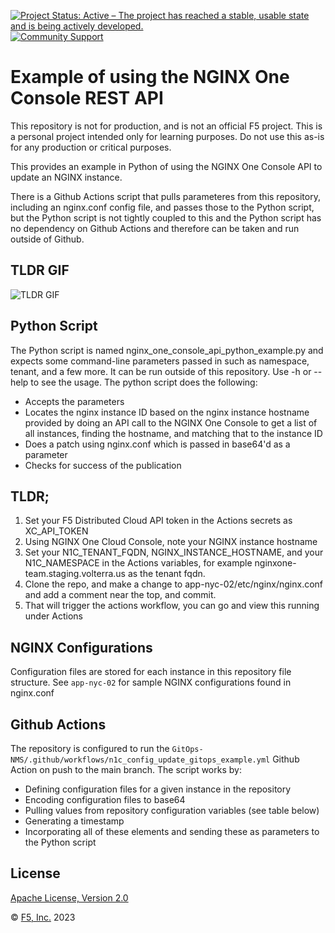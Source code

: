 [![Project Status: Active – The project has reached a stable, usable state and is being actively developed.](https://www.repostatus.org/badges/latest/active.svg)](https://www.repostatus.org/#active)
[![Community Support](https://badgen.net/badge/support/community/cyan?icon=awesome)](https://github.com/nginxinc/mtbChef/GitOps-NMS/blob/main/SUPPORT.md)
<!-- [![Commercial Support](https://badgen.net/badge/support/commercial/cyan?icon=awesome)](<Insert URL>) -->

# Example of using the NGINX One Console REST API 
This repository is not for production, and is not an official F5 project.
This is a personal project intended only for learning purposes.
Do not use this as-is for any production or critical purposes.

This provides an example in Python of using the NGINX One Console API to update an NGINX instance. 

There is a Github Actions script that pulls parameteres from this repository, including an nginx.conf config file, and passes those to the Python script, but the Python script is not tightly coupled to this and the Python script has no dependency on Github Actions and therefore can be taken and run outside of Github.

## TLDR GIF
![TLDR GIF](./nginx_one_console_api_example.gif)

## Python Script

The Python script is named nginx_one_console_api_python_example.py and expects some command-line parameters passed in such as namespace, tenant, and a few more.
It can be run outside of this repository.
Use -h or --help to see the usage.
The python script does the following:

- Accepts the parameters
- Locates the nginx instance ID based on the nginx instance hostname provided by doing an API call to the NGINX One Console to get a list of all instances, finding the hostname, and matching that to the instance ID
- Does a patch using nginx.conf which is passed in base64'd as a parameter
- Checks for success of the publication


## TLDR;
1. Set your F5 Distributed Cloud API token in the Actions secrets as XC_API_TOKEN
2. Using NGINX One Cloud Console, note your NGINX instance hostname
3. Set your N1C_TENANT_FQDN, NGINX_INSTANCE_HOSTNAME, and your N1C_NAMESPACE in the Actions variables, for example nginxone-team.staging.volterra.us as the tenant fqdn.
6. Clone the repo, and make a change to app-nyc-02/etc/nginx/nginx.conf and add a comment near the top, and commit. 
7. That will trigger the actions workflow, you can go and view this running under Actions
  

## NGINX Configurations
Configuration files are stored for each instance in this repository file structure.  See ```app-nyc-02``` for sample NGINX configurations found in nginx.conf

## Github Actions
The repository is configured to run the ```GitOps-NMS/.github/workflows/n1c_config_update_gitops_example.yml``` Github Action on push to the main branch. The script works by:

- Defining configuration files for a given instance in the repository
- Encoding configuration files to base64
- Pulling values from repository configuration variables (see table below)
- Generating a timestamp
- Incorporating all of these elements and sending these as parameters to the Python script


## License

[Apache License, Version 2.0](https://github.com/mtbChef/GitOps-NMS/blob/main/LICENSE)

&copy; [F5, Inc.](https://www.f5.com/) 2023
